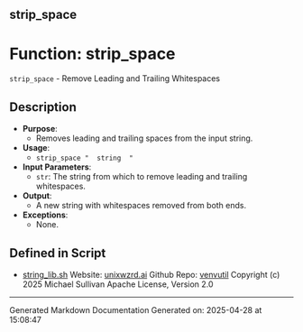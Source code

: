 ## strip_space
# Function: strip_space
`strip_space` - Remove Leading and Trailing Whitespaces
## Description
- **Purpose**: 
  - Removes leading and trailing spaces from the input string.
- **Usage**: 
  - `strip_space "  string  "`
- **Input Parameters**: 
  - `str`: The string from which to remove leading and trailing whitespaces.
- **Output**: 
  - A new string with whitespaces removed from both ends.
- **Exceptions**: 
  - None.

## Defined in Script

* [string_lib.sh](../string_lib_sh.md)
Website: [unixwzrd.ai](https://unixwzrd.ai)
Github Repo: [venvutil](https://github.com/unixwzrd/venvutil)
Copyright (c) 2025 Michael Sullivan
Apache License, Version 2.0

---

Generated Markdown Documentation
Generated on: 2025-04-28 at 15:08:47
